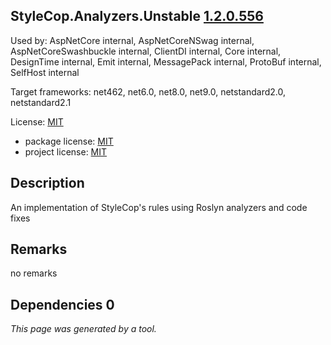 StyleCop.Analyzers.Unstable [1.2.0.556](https://www.nuget.org/packages/StyleCop.Analyzers.Unstable/1.2.0.556)
--------------------

Used by: AspNetCore internal, AspNetCoreNSwag internal, AspNetCoreSwashbuckle internal, ClientDI internal, Core internal, DesignTime internal, Emit internal, MessagePack internal, ProtoBuf internal, SelfHost internal

Target frameworks: net462, net6.0, net8.0, net9.0, netstandard2.0, netstandard2.1

License: [MIT](../../../../licenses/mit) 

- package license: [MIT](https://licenses.nuget.org/MIT) 
- project license: [MIT](https://github.com/DotNetAnalyzers/StyleCopAnalyzers) 

Description
-----------
An implementation of StyleCop's rules using Roslyn analyzers and code fixes

Remarks
-----------
no remarks


Dependencies 0
-----------


*This page was generated by a tool.*